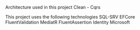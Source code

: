 Architecture used in this project
  Clean - Cqrs

This project uses the following technologies
SQL-SRV
EFCore
FluentValidation
MediatR
FluentAssertion
Identity Microsoft
